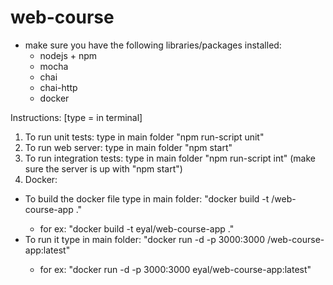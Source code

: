 # web-course

* make sure you have the following libraries/packages installed:
  - nodejs + npm
  - mocha
  - chai
  - chai-http
  - docker

Instructions: [type = in terminal]
1. To run unit tests: type in main folder "npm run-script unit"
2. To run web server: type in main folder "npm start"
3. To run integration tests: type in main folder "npm run-script int" (make sure the server is up with "npm start")
4. Docker:
  * To build the docker file type in main folder: "docker build -t <your-username>/web-course-app ."
    - for ex: "docker build -t eyal/web-course-app ."
  * To run it type in main folder: "docker run -d -p 3000:3000 <your-username>/web-course-app:latest"
    - for ex: "docker run -d -p 3000:3000 eyal/web-course-app:latest"
